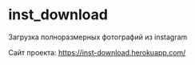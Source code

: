 # inst_download
Загрузка полноразмерных фотографий из instagram

Сайт проекта: 
https://inst-download.herokuapp.com/
